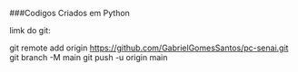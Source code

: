 ###Codigos Criados em Python

limk do git: 

git remote add origin https://github.com/GabrielGomesSantos/pc-senai.git
git branch -M main
git push -u origin main